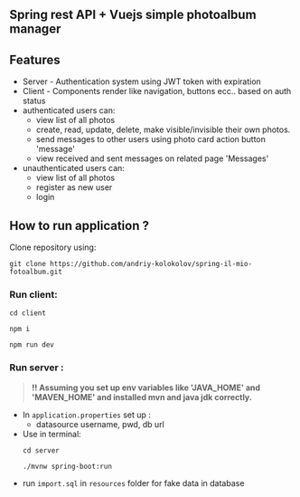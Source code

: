 ## Spring rest API + Vuejs simple photoalbum manager 

## Features
- Server - Authentication system using JWT token with expiration
- Client - Components render like navigation, buttons ecc.. based on auth status
- authenticated users can:
  - view list of all photos  
  - create, read, update, delete, make visible/invisible their own photos.
  - send messages to other users using photo card action button 'message'
  - view received and sent messages on related page 'Messages'
- unauthenticated users can:
  - view list of all photos
  - register as new user
  - login

## How to run application ?

Clone repository using:
```shell
git clone https://github.com/andriy-kolokolov/spring-il-mio-fotoalbum.git
```

### Run client:


```shell
cd client
```
```shell
npm i
```
```shell
npm run dev
```

### Run server : 

> **!! Assuming you set up env variables like 'JAVA_HOME' and 'MAVEN_HOME' and installed mvn and java jdk correctly.**

- In `application.properties` set up :
  - datasource username, pwd, db url
- Use in terminal:
    ```shell
    cd server
    ```
    ```shell
    ./mvnw spring-boot:run
    ```
- run `import.sql` in `resources` folder for fake data in database
